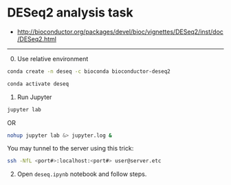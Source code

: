# DESeq2 analysis task
- http://bioconductor.org/packages/devel/bioc/vignettes/DESeq2/inst/doc/DESeq2.html
___
0. Use relative environment
```bash
conda create -n deseq -c bioconda bioconductor-deseq2
```

```bash
conda activate deseq
```
1. Run Jupyter
```bash
jupyter lab
```
OR
```bash
nohup jupyter lab &> jupyter.log &
```
You may tunnel to the server using this trick:
```bash
ssh -NfL <port#>:localhost:<port#> user@server.etc
```
2. Open `deseq.ipynb` notebook and follow steps.
